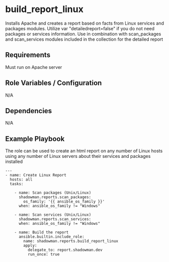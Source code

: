 build_report_linux
========

Installs Apache and creates a report based on facts from Linux services and packages modules. Utilize var "detailedreport=false" if you do not need packages or services information. Use in combination with scan_packages and scan_services modules included in the collection for the detailed report

Requirements
------------

Must run on Apache server

Role Variables / Configuration
--------------

N/A

Dependencies
------------

N/A

Example Playbook
----------------

The role can be used to create an html report on any number of Linux hosts using any number of Linux servers about their services and packages installed


```
---
- name: Create Linux Report
  hosts: all
  tasks:
  
    - name: Scan packages (Unix/Linux)
      shadowman.reports.scan_packages:
        os_family: '{{ ansible_os_family }}'
      when: ansible_os_family != "Windows"

    - name: Scan services (Unix/Linux)
      shadowman.reports.scan_services:
      when: ansible_os_family != "Windows"

    - name: Build the report
      ansible.builtin.include_role:
        name: shadowman.reports.build_report_linux
        apply:
          delegate_to: report.shadowman.dev
          run_once: true      
```
